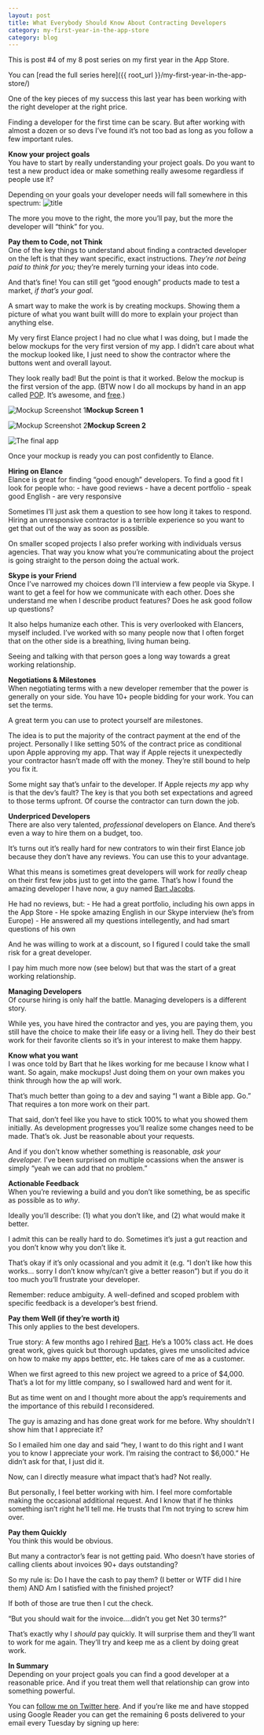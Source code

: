 ```yaml
---
layout: post
title: What Everybody Should Know About Contracting Developers
category: my-first-year-in-the-app-store
category: blog
---
```


This is post #4 of my 8 post series on my first year in the App Store.

You can [read the full series here]({{ root_url }}/my-first-year-in-the-app-store/)

One of the key pieces of my success this last year has been working with the right developer at the right price.

Finding a developer for the first time can be scary. But after working with almost a dozen or so devs I’ve found it’s not too bad as long as you follow a few important rules.

**Know your project goals**  
You have to start by really understanding your project goals. Do you want to test a new product idea or make something really awesome regardless if people use it?

Depending on your goals your developer needs will fall somewhere in this spectrum: ![title][4]

The more you move to the right, the more you’ll pay, but the more the developer will “think” for you.

**Pay them to Code, not Think**  
One of the key things to understand about finding a contracted developer on the left is that they want specific, exact instructions. _They’re not being paid to think for you;_ they’re merely turning your ideas into code.

And that’s fine! You can still get “good enough” products made to test a market, _if that’s your goal._

A smart way to make the work is by creating mockups. Showing them a picture of what you want built willl do more to explain your project than anything else.

My very first Elance project I had no clue what I was doing, but I made the below mockups for the very first version of my app. I didn’t care about what the mockup looked like, I just need to show the contractor where the buttons went and overall layout.

They look really bad! But the point is that it worked. Below the mockup is the first version of the app. (BTW now I do all mockups by hand in an app called [POP][5]. It’s awesome, and [free][5].)

![Mockup Screenshot 1][6]**Mockup Screen 1**

![Mockup Screenshot 2][7]**Mockup Screen 2**

![The final app][8]

Once your mockup is ready you can post confidently to Elance.

**Hiring on Elance**  
Elance is great for finding “good enough” developers. To find a good fit I look for people who: \- have good reviews \- have a decent portfolio \- speak good English \- are very responsive

Sometimes I’ll just ask them a question to see how long it takes to respond. Hiring an unresponsive contractor is a terrible experience so you want to get that out of the way as soon as possible.

On smaller scoped projects I also prefer working with individuals versus agencies. That way you know what you’re communicating about the project is going straight to the person doing the actual work.

**Skype is your Friend**  
Once I’ve narrowed my choices down I’ll interview a few people via Skype. I want to get a feel for how we communicate with each other. Does she understand me when I describe product features? Does he ask good follow up questions?

It also helps humanize each other. This is very overlooked with Elancers, myself included. I’ve worked with so many people now that I often forget that on the other side is a breathing, living human being.

Seeing and talking with that person goes a long way towards a great working relationship.

**Negotiations & Milestones**  
When negotiating terms with a new developer remember that the power is generally on your side. You have 10+ people bidding for your work. You can set the terms.

A great term you can use to protect yourself are milestones.

The idea is to put the majority of the contract payment at the end of the project. Personally I like setting 50% of the contract price as conditional upon Apple approving my app. That way if Apple rejects it unexpectedly your contractor hasn’t made off with the money. They’re still bound to help you fix it.

Some might say that’s unfair to the developer. If Apple rejects _my_ app why is that the dev’s fault? The key is that you both set expectations and agreed to those terms upfront. Of course the contractor can turn down the job.

**Underpriced Developers**  
There are also very talented, _professional_ developers on Elance. And there’s even a way to hire them on a budget, too.

It’s turns out it’s really hard for new contrators to win their first Elance job because they don’t have any reviews. You can use this to your advantage.

What this means is sometimes great developers will work for _really_ cheap on their first few jobs just to get into the game. That’s how I found the amazing developer I have now, a guy named [Bart Jacobs][9].

He had no reviews, but: \- He had a great portfolio, including his own apps in the App Store \- He spoke amazing English in our Skype interview (he’s from Europe) \- He answered all my questions intellegently, and had smart questions of his own

And he was willing to work at a discount, so I figured I could take the small risk for a great developer.

I pay him much more now (see below) but that was the start of a great working relationship.

**Managing Developers**  
Of course hiring is only half the battle. Managing developers is a different story.

While yes, you have hired the contractor and yes, you are paying them, you still have the choice to make their life easy or a living hell. They do their best work for their favorite clients so it’s in your interest to make them happy.

**Know what you want**  
I was once told by Bart that he likes working for me because I know what I want. So again, make mockups! Just doing them on your own makes you think through how the ap will work.

That’s much better than going to a dev and saying “I want a Bible app. Go.” That requires a ton more work on their part.

That said, don’t feel like you have to stick 100% to what you showed them initially. As development progresses you’ll realize some changes need to be made. That’s ok. Just be reasonable about your requests.

And if you don’t know whether something is reasonable, _ask your developer._ I’ve been surprised on multiple ocassions when the answer is simply “yeah we can add that no problem.”

**Actionable Feedback**  
When you’re reviewing a build and you don’t like something, be as specific as possible as to _why_.

Ideally you’ll describe: (1) what you don’t like, and (2) what would make it better.

I admit this can be really hard to do. Sometimes it’s just a gut reaction and you don’t know why you don’t like it.

That’s okay if it’s only ocassional and you admit it (e.g. “I don’t like how this works… sorry I don’t know why/can’t give a better reason”) but if you do it too much you’ll frustrate your developer.

Remember: reduce ambiguity. A well-defined and scoped problem with specific feedback is a developer’s best friend.

**Pay them Well (if they’re worth it)**  
This only applies to the best developers.

True story: A few months ago I rehired [Bart][9]. He’s a 100% class act. He does great work, gives quick but thorough updates, gives me unsolicited advice on how to make my apps bettter, etc. He takes care of me as a customer.

When we first agreed to this new project we agreed to a price of $4,000. That’s a lot for my little company, so I swallowed hard and went for it.

But as time went on and I thought more about the app’s requirements and the importance of this rebuild I reconsidered.

The guy is amazing and has done great work for me before. Why shouldn’t I show him that I appreciate it?

So I emailed him one day and said “hey, I want to do this right and I want you to know I appreciate your work. I’m raising the contract to $6,000.” He didn’t ask for that, I just did it.

Now, can I directly measure what impact that’s had? Not really.

But personally, I feel better working with him. I feel more comfortable making the occasional additional request. And I know that if he thinks something isn’t right he’ll tell me. He trusts that I’m not trying to screw him over.

**Pay them Quickly**  
You think this would be obvious.

But many a contractor’s fear is not getting paid. Who doesn’t have stories of calling clients about invoices 90+ days outstanding?

So my rule is: Do I have the cash to pay them? (I better or WTF did I hire them) AND Am I satisfied with the finished project?

If both of those are true then I cut the check.

“But you should wait for the invoice….didn’t you get Net 30 terms?”

That’s exactly why I _should_ pay quickly. It will surprise them and they’ll want to work for me again. They’ll try and keep me as a client by doing great work.

**In Summary**  
Depending on your project goals you can find a good developer at a reasonable price. And if you treat them well that relationship can grow into something powerful.

You can [follow me on Twitter here][10]. And if you’re like me and have stopped using Google Reader you can get the remaining 6 posts delivered to your email every Tuesday by signing up here:

   [1]: http://trevormckendrick.com/my-first-year-in-the-app-store/
   [2]: http://trevormckendrick.com/how-to-choose-a-profitable-niche/
   [3]: http://trevormckendrick.com/how-to-find-a-profitable-niche-part-2/
   [4]: http://trevormckendrick.com/wp-content/uploads/2013/05/Dev-Spectrum.png
   [5]: http://popapp.in/
   [6]: http://trevormckendrick.com/wp-content/uploads/2013/05/mockup-2.png
   [7]: http://trevormckendrick.com/wp-content/uploads/2013/05/mockup-1.png
   [8]: http://trevormckendrick.com/wp-content/uploads/2013/05/first-screenshot.png
   [9]: https://twitter.com/_bartjacobs
   [10]: https://twitter.com/TrevMcKendrick
  
